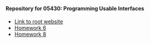 #### Repository for 05430: Programming Usable Interfaces
* [Link to root website](https://tomatocat.github.io/pui/)
* [Homework 6](https://tomatocat.github.io/pui/assgn6/index.html)
* [Homework 8](https://tomatocat.github.io/pui/final/index.html)